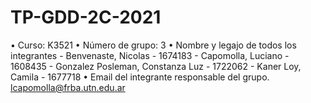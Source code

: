 # TP-GDD-2C-2021

• Curso: K3521
• Número de grupo: 3
• Nombre y legajo de todos los integrantes
	- Benvenaste, Nicolas - 1674183
	- Capomolla, Luciano - 1608435
	- Gonzalez Posleman, Constanza Luz - 1722062
	- Kaner Loy, Camila - 1677718
• Email del integrante responsable del grupo.
lcapomolla@frba.utn.edu.ar